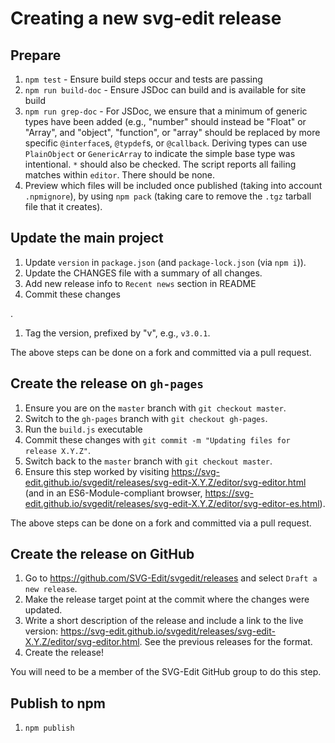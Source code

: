 # Creating a new svg-edit release

## Prepare

1. `npm test` - Ensure build steps occur and tests are passing
1. `npm run build-doc` - Ensure JSDoc can build and is available for site build
1. `npm run grep-doc` - For JSDoc, we ensure that a minimum of generic types
    have been added (e.g., "number" should instead be "Float" or "Array",
    and "object", "function", or "array" should be replaced by more specific
    `@interface`s, `@typdef`s, or `@callback`. Deriving types can use
    `PlainObject` or `GenericArray` to indicate the simple base type was
    intentional. `*` should also be checked. The script reports all failing
    matches within `editor`. There should be none.
1. Preview which files will be included once published (taking into
    account `.npmignore`), by using `npm pack` (taking care to remove
    the `.tgz` tarball file that it creates).

## Update the main project
<!--
1. Update the VERSION variable in Makefile.
-->
1. Update `version` in `package.json` (and `package-lock.json` (via `npm i`)).
1. Update the CHANGES file with a summary of all changes.
1. Add new release info to `Recent news` section in README
1. Commit these changes
<!-- with `git commit -m "Updating Makefile and CHANGES for release X.Y.Z"`-->.
1. Tag the version, prefixed by "v", e.g., `v3.0.1`.

The above steps can be done on a fork and committed via a pull request.

## Create the release on `gh-pages`
<!--
2. From the root directory run `make`.
3. Copy `build/svg-edit-X.Y.Z/`, `build/svg-edit-X.Y.Z-src.tar.gz`, and `build/svg-edit-X.Y.Z.zip` to a temporary directory.
-->

1. Ensure you are on the `master` branch with `git checkout master`.
1. Switch to the `gh-pages` branch with `git checkout gh-pages`.
1. Run the `build.js` executable
1. Commit these changes with `git commit -m "Updating files for release X.Y.Z"`.
1. Switch back to the `master` branch with `git checkout master`.
1. Ensure this step worked by visiting
    <https://svg-edit.github.io/svgedit/releases/svg-edit-X.Y.Z/editor/svg-editor.html>
    (and in an ES6-Module-compliant browser,
    <https://svg-edit.github.io/svgedit/releases/svg-edit-X.Y.Z/editor/svg-editor-es.html>).

The above steps can be done on a fork and committed via a pull request.

## Create the release on GitHub
<!--
4. Attach the `svg-edit-X.Y.Z-src.tar.gz` and `build/svg-edit-X.Y.Z.zip` files to the release.
-->
1. Go to <https://github.com/SVG-Edit/svgedit/releases> and select
  `Draft a new release`.
1. Make the release target point at the commit where the <!-- makefile and -->
  changes were updated.
1. Write a short description of the release and include a link to the live
  version:
  <https://svg-edit.github.io/svgedit/releases/svg-edit-X.Y.Z/editor/svg-editor.html>.
  See the previous releases for the format.
1. Create the release!

You will need to be a member of the SVG-Edit GitHub group to do this step.

## Publish to npm

1. `npm publish`
